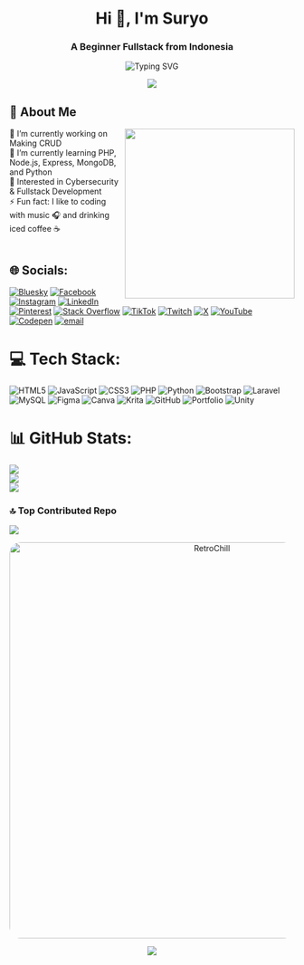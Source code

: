 <h1 align="center">Hi 👋, I'm Suryo</h1>
<h3 align="center">A Beginner Fullstack from Indonesia</h3>

<p align="center">
  <img src="https://readme-typing-svg.herokuapp.com?font=Fira+Code&weight=500&size=24&pause=1000&color=09F7F7&center=true&vCenter=true&width=435&lines=Welcome+to+my+Profile!;Chill+While+Coding!;Still+Learning+Something+New+Like+Py" alt="Typing SVG" />
</p>

<p align="center">
  <img src="https://capsule-render.vercel.app/api?type=rect&color=gradient&customColorList=7F00FF,F797FF,E100FF&height=4&section=header"/>
</p>

<h2>💫 About Me</h2>

<img src="https://i.pinimg.com/originals/c1/b3/16/c1b31611e66b7c211bfd0296dd454bfb.gif" align="right" width="300"/>

🔭 I’m currently working on Making CRUD<br>
🌱 I’m currently learning PHP, Node.js, Express, MongoDB, and Python<br>
🧠 Interested in Cybersecurity & Fullstack Development<br>
⚡ Fun fact: I like to coding with music 🎧 and drinking iced coffee ☕️<br><br>

## 🌐 Socials:
[![Bluesky](https://img.shields.io/badge/bluesky-0285FF?style=for-the-badge&logo=bluesky&logoColor=%23FFFFFF)](https://bsky.app/profile/#) 
[![Facebook](https://img.shields.io/badge/Facebook-%231877F2.svg?logo=Facebook&logoColor=white)](https://facebook.com/#) 
[![Instagram](https://img.shields.io/badge/Instagram-%23E4405F.svg?logo=Instagram&logoColor=white)](https://instagram.com/__suryo__) 
[![LinkedIn](https://img.shields.io/badge/LinkedIn-%230077B5.svg?logo=linkedin&logoColor=white)](https://linkedin.com/in/#) 
[![Pinterest](https://img.shields.io/badge/Pinterest-%23E60023.svg?logo=Pinterest&logoColor=white)](https://pinterest.com/#) 
[![Stack Overflow](https://img.shields.io/badge/-Stackoverflow-FE7A16?logo=stack-overflow&logoColor=white)](https://stackoverflow.com/users/#) 
[![TikTok](https://img.shields.io/badge/TikTok-%23000000.svg?logo=TikTok&logoColor=white)](https://tiktok.com/@#) 
[![Twitch](https://img.shields.io/badge/Twitch-%239146FF.svg?logo=Twitch&logoColor=white)](https://twitch.tv/#) 
[![X](https://img.shields.io/badge/X-black.svg?logo=X&logoColor=white)](https://x.com/#) 
[![YouTube](https://img.shields.io/badge/YouTube-%23FF0000.svg?logo=YouTube&logoColor=white)](https://youtube.com/@#) 
[![Codepen](https://img.shields.io/badge/Codepen-000000?logo=codepen&logoColor=white)](https://codepen.io/#) 
[![email](https://img.shields.io/badge/Email-D14836?logo=gmail&logoColor=white)](mailto:suryodewo8@gmail.com) 

# 💻 Tech Stack:
![HTML5](https://img.shields.io/badge/html5-%23E34F26.svg?style=for-the-badge&logo=html5&logoColor=white) 
![JavaScript](https://img.shields.io/badge/javascript-%23323330.svg?style=for-the-badge&logo=javascript&logoColor=%23F7DF1E) 
![CSS3](https://img.shields.io/badge/css3-%231572B6.svg?style=for-the-badge&logo=css3&logoColor=white) 
![PHP](https://img.shields.io/badge/php-%23777BB4.svg?style=for-the-badge&logo=php&logoColor=white) 
![Python](https://img.shields.io/badge/python-3670A0?style=for-the-badge&logo=python&logoColor=ffdd54) 
![Bootstrap](https://img.shields.io/badge/bootstrap-%238511FA.svg?style=for-the-badge&logo=bootstrap&logoColor=white) 
![Laravel](https://img.shields.io/badge/laravel-%23FF2D20.svg?style=for-the-badge&logo=laravel&logoColor=white) 
![MySQL](https://img.shields.io/badge/mysql-4479A1.svg?style=for-the-badge&logo=mysql&logoColor=white) 
![Figma](https://img.shields.io/badge/figma-%23F24E1E.svg?style=for-the-badge&logo=figma&logoColor=white) 
![Canva](https://img.shields.io/badge/Canva-%2300C4CC.svg?style=for-the-badge&logo=Canva&logoColor=white) 
![Krita](https://img.shields.io/badge/Krita-203759?style=for-the-badge&logo=krita&logoColor=EEF37B) 
![GitHub](https://img.shields.io/badge/github-%23121011.svg?style=for-the-badge&logo=github&logoColor=white) 
![Portfolio](https://img.shields.io/badge/Portfolio-%23000000.svg?style=for-the-badge&logo=firefox&logoColor=#FF7139) 
![Unity](https://img.shields.io/badge/unity-%23000000.svg?style=for-the-badge&logo=unity&logoColor=white) 

# 📊 GitHub Stats:
![](https://github-readme-stats.vercel.app/api?username=avndra&theme=radical&hide_border=false&icon_color=ff00ff&title_color=d15eff&text_color=f7a4ff&cache_seconds=3600)<br/>
![](https://github-readme-streak-stats.herokuapp.com?user=avndra&theme=radical&hide_border=false&cache_seconds=3600)<br/>
![](https://github-readme-stats.vercel.app/api/top-langs/?username=avndra&theme=radical&hide_border=false&layout=compact&cache_seconds=3600)

### 🔝 Top Contributed Repo
![](https://github-contributor-stats.vercel.app/api?username=avndra&limit=5&theme=midnight_purple&combine_all_yearly_contributions=true) <p align="center">
  <img src="https://i0.wp.com/64.media.tumblr.com/eb9d83900abde73d3d323019a45f3f8e/tumblr_om91agCwBL1rnbw6mo1_1280.gif" width="700px" style="border-radius: 20px;" alt="RetroChill"/>
</p>


<p align="center">
  <img src="https://capsule-render.vercel.app/api?type=waving&color=7F00FF&height=100&section=footer&animation=twinkling"/>
</p>

<!-- Proudly crafted by AVNDRA -->
